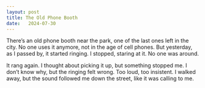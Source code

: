 ```yaml
---
layout: post
title: The Old Phone Booth
date:   2024-07-30
---
```


There’s an old phone booth near the park, one of the last ones left in the city. No one uses it anymore, not in the age of cell phones. But yesterday, as I passed by, it started ringing. I stopped, staring at it. No one was around. 

It rang again. I thought about picking it up, but something stopped me. I don’t know why, but the ringing felt wrong. Too loud, too insistent. I walked away, but the sound followed me down the street, like it was calling to me.
